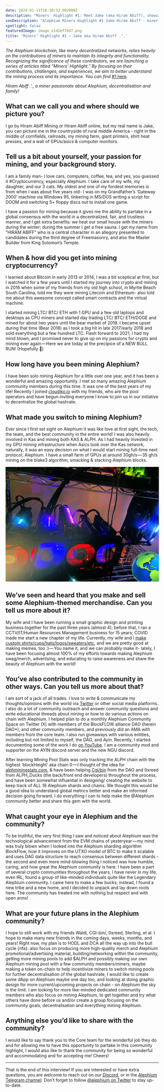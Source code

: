 ```yaml
---
date: 2024-01-11T16:30:53.602000Z
description: "Miners' Highlight #1: Meet Jake (aka Hiram Abiff), showcasing the contributions of miners who maintain Alephium's blockchain integrity and functionality."
seoDescription: "Alephium Miners Highlight #1 Jake Hiram Abiff - miner contributions showcase. Blockchain integrity and functionality maintenance spotlight."
spotlight: false
featuredImage: image_e1d2ef76d7.png
title: 'Miners’ Highlight #1 — Jake aka Hiram Abiff .’.'
---
```


_The Alephium blockchain, like many decentralized networks, relies heavily on the contributions of miners to maintain its integrity and functionality. Recognizing the significance of these contributors, we are launching a series of articles titled “Miners’ Highlight.” By focusing on their contributions, challenges, and experiences, we aim to better understand the mining process and its importance. You can find_ [#1 here](/news/post/miners-highlight-1-cedric-crispin-c4ed456f6d10)_._

_Hiram Abiff .’., a miner passionate about Alephium, decentralisation and family!_

## What can we call you and where should we picture you?

I go by Hiram Abiff Mining or Hiram Abiff online, but my real name is Jake, you can picture me in the countryside of rural middle America - right in the middle of cornfields, railroads, my mining farm, giant printers, shirt heat presses, and a wall of GPUs/asics & computer monitors.

## Tell us a bit about yourself, your passion for mining, and your background story.

I am a family man- I love cars, computers, coffee, tea, and yes, you guessed it \#Cryptocurrency, especially Alephium. I take care of my wife, my daughter, and our 3 cats. My oldest and one of my fondest memories is from when I was about five years old- I was on my Grandfather’s ‘Gateway 2000’ machine via Windows 95, tinkering in MS/DOS writing a script for DOOM and switching 5+ floppy discs out to install one game.

I have a passion for mining because it gives me the ability to partake in a global consensus with the world in a decentralized, fair, and trustless manner, and I get extra benefits: we heat our small house with the miners during the winter; during the summer I get a free sauna. I get my name from “HIRAM ABIFF” who is a central character in an allegory presented to candidates during the third degree of Freemasonry, and also the Master Builder from King Solomon’s Temple.

## When & how did you get into mining cryptocurrency?

I learned about Bitcoin in early 2013 or 2014, I was a bit sceptical at first, but I watched it for a few years until I started my journey into crypto and mining in 2016 when some of my friends from my old high school, in Myrtle Beach South Carolina, told me they were mining Litecoin and Ethereum- also told me about this awesome concept called smart contracts and the virtual machine.

I started mining LTC/ BTC/ ETH with 1 GPU and a few old laptops and desktops as CPU miners and started day trading LTC/ BTC/ ETH/DOGE and mined for about two years until the bear market of 2018. I became upset during that time (Bear 2018) as I took a big hit in late 2017/early 2018 and sold everything but a few hundred LTC. Flash forward to 2021, I had my mind blown, and I promised never to give up on my passions for crypto and mining ever again — Here we are today at the precipice of a NEW BULL RUN! (Hopefully 🎉)

## How long have you been mining Alephium?

I have been solo mining Alephium for a little over one year, and it has been a wonderful and amazing opportunity. I met so many amazing Alephium community members during this time. It was one of the best years of my life! Recently I joined [cloudiko.io](http://cloudiko.io) with my friends, who are the pool operators and have begun inviting everyone I know to join us in our initiative to decentralize the global hashrate.

## What made you switch to mining Alephium?

Ever since I first set sight on Alephium it was like love at first sight, the tech, the team, and the best community in the entire world! I was also heavily involved in Kas and mining both KAS & ALPH. As I had heavily invested in my GPU mining infrastructure when Asics took over the Kas network, naturally, it was an easy decision on what I would start mining full-time next protocol, Alephium. I have a small farm of GPUs at around 30gh/s — 35 gh/s mining on the blake3 algorithm, smacking & stacking Alephium blocks.

![](image_f731794c88.png)

## We’ve seen and heard that you make and sell some Alephium-themed merchandise. Can you tell us more about it?

My wife and I have been running a small graphic design and printing business together for the past three years (almost 4); before that, I ran a CCTV/IT/Human Resources Management business for 15 years; COVID made me start a new chapter of my life. Currently, my wife and I [make custom shirts/cups/hats/logos/sweaters/etc](https://www.etsy.com/shop/SublimationStationGB), and we are pretty good at making memes, too :) — You name it, and we can probably make it- lately, I have been focusing almost 100% of my efforts towards making Alephium swag/merch, advertising, and educating to raise awareness and share the beauty of Alephium with the world!

## You’ve also contributed to the community in other ways. Can you tell us more about that?

I am sort of a jack of all trades. I love to write & communicate my thoughts/opinions with the world via [Twitter](https://twitter.com/hiramabiffkas) or other social media platforms. I also do a lot of community outreach and answer community questions and write educational threads about mining or how to do various actions on chain with Alephium. I helped plan to do a monthly Alephium Community Space on Twitter (X) with members of the BlockFLOW alliance DAO (herein DAO\*), and other community members, and previously did an AMA with members from the core team. I also run giveaways with various entities, including but not limited to myself, the DAO, and Ayin. Recently, I started documenting some of the work I do [on YouTube](http://youtube.com/@HiramabiffALPH). I am a community mod and supporter on the AYIN discord server and the new NGU discord.

After learning Mining Pool Stats was only tracking the ALPH chain with the highest ‘blockHeight’ aka chain 0 — I thought of the idea for [alphminingstats.com](https://www.alphminingstats.com), & have been helping [Cgi/bin](https://twitter.com/cg1_bin) from the DAO and 0xreed from ALPH_Ducks (the back/front end developers) throughout the process, and have been somewhat influential in designing/ creating the website to keep track of ALL 16 Alephium shards and chains. We thought this would be a good idea to understand global metrics better and make an informed decision going forward. I do everything I can to help make the @Alephium community better and share this gem with the world.

## What caught your eye in Alephium and the community?

To be truthful, the very first thing I saw and noticed about Alephium was the technological advancement from the EVM chains of yesteryear — my mind was truly blown when I looked into the Alephium sharding algorithm BlockFlow, how it improves on the UTXO model of BTC to make it scalable and uses DAG data structure to reach consensus between different shards - the second and even more mind-blowing thing I noticed was how humble, caring, and how great the Alephium community is here. I have been a part of several crypto communities throughout the years, I have never in my life, even IRL, found a group of like-minded individuals quite like the Legendary Alephium community. I came here to make a few bucks; instead, I found a new tribe and a new home, and I decided to unpack and lay down roots here. The community has treated me with nothing but respect and with open arms!

## What are your future plans in the Alephium community?

I hope to still work with my friends Waldi, CGI-bin/, 0xreed, Sterling, et al. I hope to make many new friends in the coming days, weeks, months, and years! Right now, my plan is to HODL and DCA all the way up into the bull cycle {nfa}: also focus on producing more high-quality merch and Alephium promotional/advertising material, building/networking within the community, getting more mining pools to add \$ALPH and possibly making our own Alephium mining pool with a few community members/miners, maybe making a token on-chain to help incentivize miners to switch mining pools for further decentralisation of the global hashrate, I would like to create some dApp on Alephium maybe one day too, and looking at doing graphic design for more current/upcoming projects on chain - on Alephium the sky is the limit. I am looking for more like-minded dedicated community members who also focus on mining Alephium, to get together and try what others have done before us and/or create a group focusing on the community goals, decentralisation and everything mining Alephium.

## Anything else you’d like to share with the community?

I would like to say thank you to the Core team for the wonderful job they do and for allowing me to have this opportunity to partake in this community highlight, I would also like to thank the community for being so wonderful and accommodating and for accepting me! Cheers!

---

That is the end of this interview! If you are interested or have extra questions, you are welcome to reach out on our [Discord](/discord), or in the [Alephium Telegram channel](https://t.me/alephiumgroup). Don’t forget to follow [@alephium on Twitter](https://twitter.com/alephium) to stay up-to-date.
